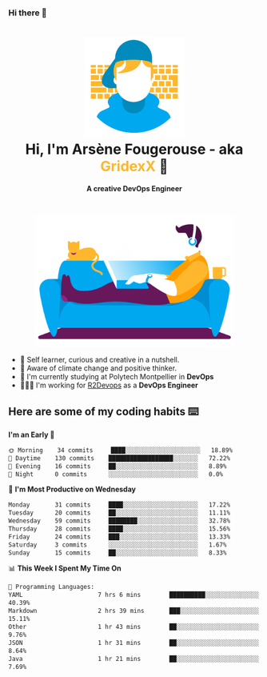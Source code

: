 ### Hi there 👋

<!--
**GridexX/gridexx** is a ✨ _special_ ✨ repository because its `README.md` (this file) appears on your GitHub profile.

Here are some ideas to get you started:

- 🔭 I’m currently working on ...
- 🌱 I’m currently learning ...
- 👯 I’m looking to collaborate on ...
- 🤔 I’m looking for help with ...
- 💬 Ask me about ...
- 📫 How to reach me: ...
- 😄 Pronouns: ...
- ⚡ Fun fact: ...
-->


<!-- Header -->
<h1 align="center">
  <img src="./images/user_profile.png" width="200">
  <br>
  Hi, I'm Arsène Fougerouse - aka <span style="color:#ffb72e">GridexX</span> 👋
</h1>


<p align="center">
  <b>A creative DevOps Engineer </b>
</p>
<br/>
<p align="center">
  <img src="./images/man_couch.png" width="400">
</p>

- 🎨 Self learner, curious and creative in a nutshell. 
- 🌱 Aware of climate change and positive thinker.
- 📕 I'm currently studying at Polytech Montpellier in **DevOps**
- 👨🏻‍💻 I'm working for [R2Devops](https://r2devops.io) as a **DevOps Engineer**


## Here are some of my coding habits ⌨️

<!-- Add a section about tech and Ops stack
  Like this one : https://github.com/Xanthus58#-tech-stack
-->
<!--START_SECTION:waka-->
**I'm an Early 🐤** 

```text
🌞 Morning    34 commits     ████░░░░░░░░░░░░░░░░░░░░░   18.89% 
🌆 Daytime    130 commits    ██████████████████░░░░░░░   72.22% 
🌃 Evening    16 commits     ██░░░░░░░░░░░░░░░░░░░░░░░   8.89% 
🌙 Night      0 commits      ░░░░░░░░░░░░░░░░░░░░░░░░░   0.0%

```
📅 **I'm Most Productive on Wednesday** 

```text
Monday       31 commits     ████░░░░░░░░░░░░░░░░░░░░░   17.22% 
Tuesday      20 commits     ██░░░░░░░░░░░░░░░░░░░░░░░   11.11% 
Wednesday    59 commits     ████████░░░░░░░░░░░░░░░░░   32.78% 
Thursday     28 commits     ████░░░░░░░░░░░░░░░░░░░░░   15.56% 
Friday       24 commits     ███░░░░░░░░░░░░░░░░░░░░░░   13.33% 
Saturday     3 commits      ░░░░░░░░░░░░░░░░░░░░░░░░░   1.67% 
Sunday       15 commits     ██░░░░░░░░░░░░░░░░░░░░░░░   8.33%

```


📊 **This Week I Spent My Time On** 

```text
💬 Programming Languages: 
YAML                     7 hrs 6 mins        ██████████░░░░░░░░░░░░░░░   40.39% 
Markdown                 2 hrs 39 mins       ███░░░░░░░░░░░░░░░░░░░░░░   15.11% 
Other                    1 hr 43 mins        ██░░░░░░░░░░░░░░░░░░░░░░░   9.76% 
JSON                     1 hr 31 mins        ██░░░░░░░░░░░░░░░░░░░░░░░   8.64% 
Java                     1 hr 21 mins        ██░░░░░░░░░░░░░░░░░░░░░░░   7.69%

```


<!--END_SECTION:waka-->

